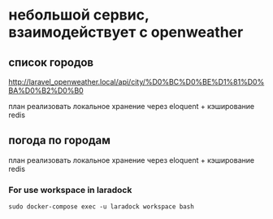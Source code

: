 # небольшой сервис, взаимодействует с openweather

## список городов
http://laravel_openweather.local/api/city/%D0%BC%D0%BE%D1%81%D0%BA%D0%B2%D0%B0

план реализовать локальное хранение через eloquent + кэширование redis 

## погода по городам

план реализовать локальное хранение через eloquent + кэширование redis

### For use workspace in laradock

`sudo docker-compose exec -u laradock workspace bash`
